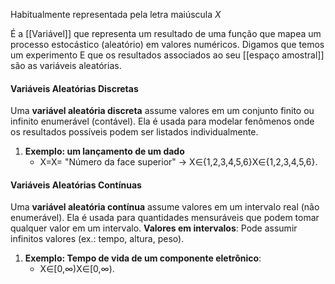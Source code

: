 Habitualmente representada pela letra maiúscula _X_

É a [[Variável]] que representa um resultado de uma função que mapea um processo estocástico (aleatório) em valores numéricos.
Digamos que temos um experimento E que os resultados associados ao seu [[espaço amostral]] são as variáveis aleatórias. 

#### **Variáveis Aleatórias Discretas**

Uma **variável aleatória discreta** assume valores em um conjunto finito ou infinito enumerável (contável). Ela é usada para modelar fenômenos onde os resultados possíveis podem ser listados individualmente.

1. **Exemplo: um lançamento de um dado**
    - X=X= "Número da face superior" → X∈{1,2,3,4,5,6}X∈{1,2,3,4,5,6}.

#### **Variáveis Aleatórias Contínuas**
Uma **variável aleatória contínua** assume valores em um intervalo real (não enumerável). Ela é usada para quantidades mensuráveis que podem tomar qualquer valor em um intervalo.
**Valores em intervalos**: Pode assumir infinitos valores (ex.: tempo, altura, peso).

1. **Exemplo: Tempo de vida de um componente eletrônico**:
    - X∈[0,∞)X∈[0,∞).